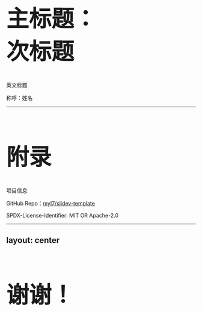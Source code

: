 <!-- Copyright (c) 2022 myl7 -->
<!-- SPDX-License-Identifier: MIT OR Apache-2.0 -->

<!-- Add license header for example like: -->
<!-- Copyright (c) 2022 myl7 -->
<!-- SPDX-License-Identifier: CC-BY-SA-4.0 -->

# 主标题：<br>次标题

英文标题

称呼：姓名

---

# 附录

项目信息

GitHub Repo：[myl7/slidev-template](https://github.com/myl7/slidev-template)

SPDX-License-Identifier: MIT OR Apache-2.0

---
layout: center
---

# 谢谢！

<style>
h1 {
  font-size: 3.75rem !important;
}
</style>
